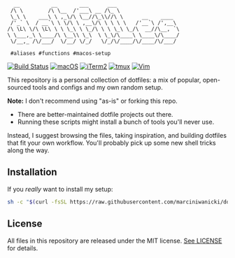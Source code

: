 ```
  __          __       ___      ___                    
 /\ \        /\ \__  /'___\ __ /\_ \                   
 \_\ \    ___\ \ ,_\/\ \__//\_\\//\ \      __    ____  
 /'_` \  / __`\ \ \/\ \ ,__\/\ \ \ \ \   /'__`\ /',__\ 
/\ \L\ \/\ \L\ \ \ \_\ \ \_/\ \ \ \_\ \_/\  __//\__, `\
\ \___,_\ \____/\ \__\\ \_\  \ \_\/\____\ \____\/\____/
 \/__,_ /\/___/  \/__/ \/_/   \/_/\/____/\/____/\/___/ 

 #aliases #functions #macos-setup
```
[![Build Status](https://github.com/marciniwanicki/dotfiles/actions/workflows/main.yml/badge.svg)](https://github.com/marciniwanicki/dotfiles/actions/workflows/main.yml) [![macOS](https://img.shields.io/badge/macOS-000000?logo=apple&logoColor=F0F0F0)](#) [![iTerm2](https://img.shields.io/badge/iTerm2-000000?logo=iterm2&logoColor=fff)](#) [![tmux](https://img.shields.io/badge/tmux-1BB91F?logo=tmux&logoColor=fff)](#) [![Vim](https://img.shields.io/badge/Vim-%2311AB00.svg?logo=vim&logoColor=white)](#)

This repository is a personal collection of dotfiles: a mix of popular, open-sourced tools and configs and my own random setup.  

**Note:** I don't recommend using "as-is" or forking this repo.  
- There are better-maintained dotfile projects out there.  
- Running these scripts might install a bunch of tools you'll never use.  

Instead, I suggest browsing the files, taking inspiration, and building dotfiles that fit your own workflow. You'll probably pick up some new shell tricks along the way.

## Installation

If you *really* want to install my setup:

```zsh
sh -c "$(curl -fsSL https://raw.githubusercontent.com/marciniwanicki/dotfiles/main/bin/install.sh)"
```

## License

All files in this repository are released under the MIT license. [See LICENSE](https://github.com/marciniwanicki/dotfiles/blob/develop/LICENSE) for details.

